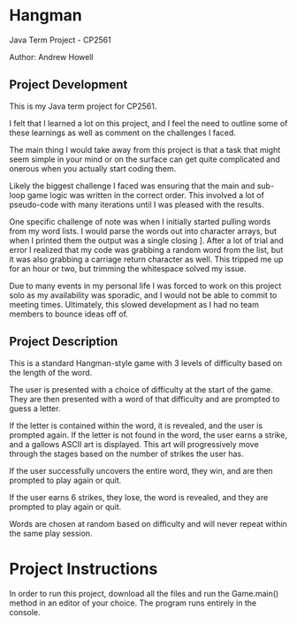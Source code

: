 # Hangman
Java Term Project - CP2561

Author: Andrew Howell

## Project Development

This is my Java term project for CP2561.

I felt that I learned a lot on this project, and I feel the 
need to outline some of these learnings as well as comment 
on the challenges I faced.

The main thing I would take away from this project is that
a task that might seem simple in your mind or on the surface
can get quite complicated and onerous when you actually
start coding them.

Likely the biggest challenge I faced was ensuring that the 
main and sub-loop game logic was written in the correct order.
This involved a lot of pseudo-code with many iterations until
I was pleased with the results.

One specific challenge of note was when I initially started
pulling words from my word lists. I would parse the words out
into character arrays, but when I printed them the output
was a single closing ]. After a lot of trial and error
I realized that my code was grabbing a random word from the
list, but it was also grabbing a carriage return character
as well. This tripped me up for an hour or two, but trimming
the whitespace solved my issue.

Due to many events in my personal life I was forced to work
on this project solo as my availability was sporadic, and I
would not be able to commit to meeting times. Ultimately,
this slowed development as I had no team members to bounce
ideas off of.

## Project Description

This is a standard Hangman-style game with 3 levels
of difficulty based on the length of the word.

The user is presented with a choice of difficulty at
the start of the game. They are then presented with a
word of that difficulty and are prompted to guess a letter.

If the letter is contained within the word, it is revealed,
and the user is prompted again. If the letter is not found
in the word, the user earns a strike, and a gallows ASCII
art is displayed. This art will progressively move through
the stages based on the number of strikes the user has.

If the user successfully uncovers the entire word, they win,
and are then prompted to play again or quit.

If the user earns 6 strikes, they lose, the word is revealed,
and they are prompted to play again or quit.

Words are chosen at random based on difficulty and will never
repeat within the same play session.

# Project Instructions

In order to run this project, download all the files and 
run the Game.main() method in an editor of your choice. The
program runs entirely in the console.

